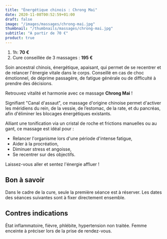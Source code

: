 ```yaml
---
title: "Énergétique chinois : Chrong Mai"
date: 2020-11-08T00:52:59+01:00
draft: false
image: "/images/massages/chrong-mai.jpg"
thumbnail: "/thumbnails/massages/chrong-mai.jpg"
subtitle: "A partir de 70 €"
product: true
---
```


1. 1h: __70 €__
1. Cure conseillée de 3 massages : __195 €__

Soin ancestral chinois, énergétique, apaisant, qui permet de se recentrer et de relancer l'énergie vitale dans le corps.
Conseillé en cas de choc émotionnel, de déprime passagère, de fatigue générale ou de difficulté à prendre des décisions.

Retrouvez vitalité et harmonie avec ce massage **Chrong Mai** !

Signifiant "Canal d'assaut", ce massage d'origine chinoise permet d'activer les méridiens du rein, de la vessie, 
de l’estomac, de la rate, et du pancréas, afin d'éliminer les blocages énergétiques existants.

Alliant une tonification via un cristal de roche et frictions manuelles ou au gant, ce massage est idéal pour :

* Relancer l'organisme lors d'une période d'intense fatigue,
* Aider à la procréation,
* Diminuer stress et angoisse,
* Se recentrer sur des objectifs.

Laissez-vous aller et sentez l'énergie affluer !


## Bon à savoir

Dans le cadre de la cure, seule la première séance est à réserver.
Les dates des séances suivantes sont à fixer directement ensemble.


## Contres indications

État inflammatoire, fièvre, phlébite, hypertension non traitée.
Femme enceinte à préciser lors de la prise de rendez-vous.
